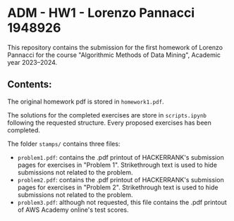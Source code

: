 # ADM - HW1 - Lorenzo Pannacci 1948926

This repository contains the submission for the first homework of Lorenzo Pannacci for the course "Algorithmic Methods of Data Mining", Academic year 2023–2024.

## Contents:

The original homework pdf is stored in `homework1.pdf`.

The solutions for the completed exercises are store in `scripts.ipynb` following the requested structure. Every proposed exercises has been completed.

The folder `stamps/` contains three files:

* `problem1.pdf`: contains the .pdf printout of HACKERRANK's submission pages for exercises in "Problem 1". Strikethrough text is used to hide submissions not related to the problem.
* `problem2.pdf`: contains the .pdf printout of HACKERRANK's submission pages for exercises in "Problem 2". Strikethrough text is used to hide submissions not related to the problem.
* `problem3.pdf`: although not requested, this file contains the .pdf printout of AWS Academy online's test scores.